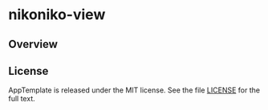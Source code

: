 nikoniko-view
=========================

## Overview


## License

AppTemplate is released under the MIT license.  See the file [LICENSE](https://raw.github.com/RallyApps/AppTemplate/master/LICENSE) for the full text.

